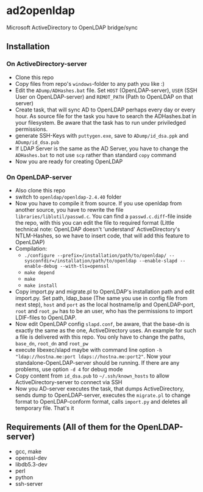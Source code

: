 # ad2openldap
Microsoft ActiveDirectory to OpenLDAP bridge/sync

## Installation
### On ActiveDirectory-server
* Clone this repo
* Copy files from repo's `windows`-folder to any path you like :)
* Edit the `ADump/ADHashes.bat` file. Set `HOST` (OpenLDAP-server), `USER` (SSH User on OpenLDAP-server) and `REMOT_PATH` (Path to OpenLDAP on that server)
* Create task, that will sync AD to OpenLDAP perhaps every day or every hour. As source file for the task you have to search the ADHashes.bat in your filesystem. Be aware that the task has to run under priviledged permissions.
* generate SSH-Keys with `puttygen.exe`, save to `ADump/id_dsa.ppk` and `ADump/id_dsa.pub`
* If LDAP Server is the same as the AD Server, you have to change the `ADHashes.bat` to not use `scp` rather than standard `copy` command
* Now you are ready for creating OpenLDAP

### On OpenLDAP-server
* Also clone this repo
* switch to `openldap/openldap-2.4.40` folder
* Now you have to compile it from source. If you use openldap from another source, you have to rewrite the file `libraries/liblutil/passwd.c`. You can find a `passwd.c.diff`-file inside the repo, with this you can edit the file to required format (Little technical note: OpenLDAP doesn't 'understand' ActiveDirectory's NTLM-Hashes, so we have to insert code, that will add this feature to OpenLDAP)
* Compilation:
  * `./configure --prefix=/installation/path/to/openldap/ --sysconfdir=/installation/path/to/openldap --enable-slapd --enable-debug --with-tls=openssl`
  * `make depend`
  * `make`
  * `make install`
* Copy import.py and migrate.pl to OpenLDAP's installation path and edit import.py. Set path, ldap_base (The same you use in config file from next step), `host` and `port` as the local hostname/ip and OpenLDAP-port, `root` and `root_pw` has to be an user, who has the permissions to import LDIF-files to OpenLDAP.
* Now edit OpenLDAP config `slapd.conf`, be aware, that the base-dn is exactly the same as the one, ActiveDirectory uses. An example for such a file is delivered with this repo. You only have to change the paths, `base_dn`, `root_dn` and `root_pw`
* execute libexec/slapd maybe with command line option `-h "ldap://hostna.me:port ldaps://hostna.me:port2"`. Now your standalone-OpenLDAP-server should be running. If there are any problems, use option `-d 4` for debug mode
* Copy content from `id_dsa.pub` to `~/.ssh/known_hosts` to allow ActiveDirectory-server to connect via SSH
* Now you AD-server executes the task, that dumps ActiveDirectory, sends dump to OpenLDAP-server, executes the `migrate.pl` to change format to OpenLDAP-conform format, calls `import.py` and deletes all temporary file. That's it

## Requirements (All of them for the OpenLDAP-server)
* gcc, make
* openssl-dev
* libdb5.3-dev
* perl
* python
* ssh-server
